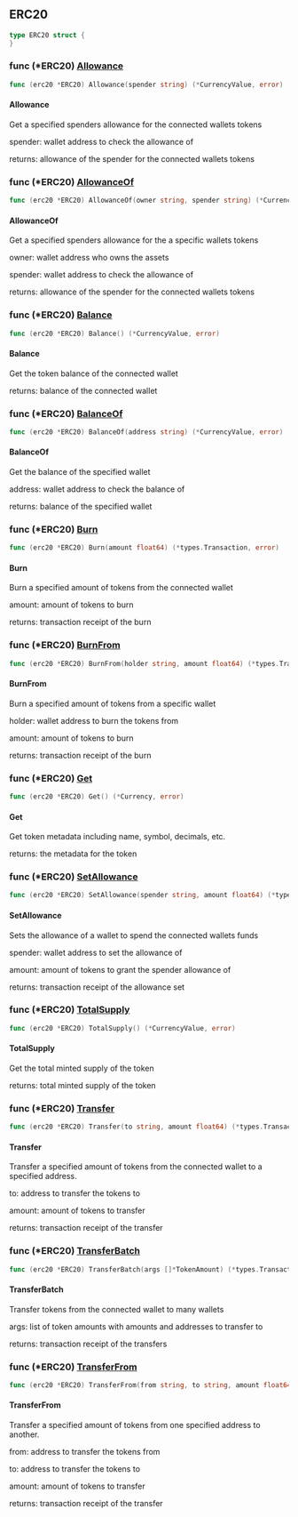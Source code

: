 
## ERC20

```go
type ERC20 struct {
}
```

### func \(\*ERC20\) [Allowance](<https://github.com/thirdweb-dev/go-sdk/blob/main/pkg/thirdweb/erc20.go#L88>)

```go
func (erc20 *ERC20) Allowance(spender string) (*CurrencyValue, error)
```

#### Allowance

Get a specified spenders allowance for the connected wallets tokens

spender: wallet address to check the allowance of

returns: allowance of the spender for the connected wallets tokens

### func \(\*ERC20\) [AllowanceOf](<https://github.com/thirdweb-dev/go-sdk/blob/main/pkg/thirdweb/erc20.go#L101>)

```go
func (erc20 *ERC20) AllowanceOf(owner string, spender string) (*CurrencyValue, error)
```

#### AllowanceOf

Get a specified spenders allowance for the a specific wallets tokens

owner: wallet address who owns the assets

spender: wallet address to check the allowance of

returns: allowance of the spender for the connected wallets tokens

### func \(\*ERC20\) [Balance](<https://github.com/thirdweb-dev/go-sdk/blob/main/pkg/thirdweb/erc20.go#L47>)

```go
func (erc20 *ERC20) Balance() (*CurrencyValue, error)
```

#### Balance

Get the token balance of the connected wallet

returns: balance of the connected wallet

### func \(\*ERC20\) [BalanceOf](<https://github.com/thirdweb-dev/go-sdk/blob/main/pkg/thirdweb/erc20.go#L58>)

```go
func (erc20 *ERC20) BalanceOf(address string) (*CurrencyValue, error)
```

#### BalanceOf

Get the balance of the specified wallet

address: wallet address to check the balance of

returns: balance of the specified wallet

### func \(\*ERC20\) [Burn](<https://github.com/thirdweb-dev/go-sdk/blob/main/pkg/thirdweb/erc20.go#L220>)

```go
func (erc20 *ERC20) Burn(amount float64) (*types.Transaction, error)
```

#### Burn

Burn a specified amount of tokens from the connected wallet

amount: amount of tokens to burn

returns: transaction receipt of the burn

### func \(\*ERC20\) [BurnFrom](<https://github.com/thirdweb-dev/go-sdk/blob/main/pkg/thirdweb/erc20.go#L243>)

```go
func (erc20 *ERC20) BurnFrom(holder string, amount float64) (*types.Transaction, error)
```

#### BurnFrom

Burn a specified amount of tokens from a specific wallet

holder: wallet address to burn the tokens from

amount: amount of tokens to burn

returns: transaction receipt of the burn

### func \(\*ERC20\) [Get](<https://github.com/thirdweb-dev/go-sdk/blob/main/pkg/thirdweb/erc20.go#L38>)

```go
func (erc20 *ERC20) Get() (*Currency, error)
```

#### Get

Get token metadata including name\, symbol\, decimals\, etc\.

returns: the metadata for the token

### func \(\*ERC20\) [SetAllowance](<https://github.com/thirdweb-dev/go-sdk/blob/main/pkg/thirdweb/erc20.go#L167>)

```go
func (erc20 *ERC20) SetAllowance(spender string, amount float64) (*types.Transaction, error)
```

#### SetAllowance

Sets the allowance of a wallet to spend the connected wallets funds

spender: wallet address to set the allowance of

amount: amount of tokens to grant the spender allowance of

returns: transaction receipt of the allowance set

### func \(\*ERC20\) [TotalSupply](<https://github.com/thirdweb-dev/go-sdk/blob/main/pkg/thirdweb/erc20.go#L72>)

```go
func (erc20 *ERC20) TotalSupply() (*CurrencyValue, error)
```

#### TotalSupply

Get the total minted supply of the token

returns: total minted supply of the token

### func \(\*ERC20\) [Transfer](<https://github.com/thirdweb-dev/go-sdk/blob/main/pkg/thirdweb/erc20.go#L119>)

```go
func (erc20 *ERC20) Transfer(to string, amount float64) (*types.Transaction, error)
```

#### Transfer

Transfer a specified amount of tokens from the connected wallet to a specified address\.

to: address to transfer the tokens to

amount: amount of tokens to transfer

returns: transaction receipt of the transfer

### func \(\*ERC20\) [TransferBatch](<https://github.com/thirdweb-dev/go-sdk/blob/main/pkg/thirdweb/erc20.go#L188>)

```go
func (erc20 *ERC20) TransferBatch(args []*TokenAmount) (*types.Transaction, error)
```

#### TransferBatch

Transfer tokens from the connected wallet to many wallets

args: list of token amounts with amounts and addresses to transfer to

returns: transaction receipt of the transfers

### func \(\*ERC20\) [TransferFrom](<https://github.com/thirdweb-dev/go-sdk/blob/main/pkg/thirdweb/erc20.go#L144>)

```go
func (erc20 *ERC20) TransferFrom(from string, to string, amount float64) (*types.Transaction, error)
```

#### TransferFrom

Transfer a specified amount of tokens from one specified address to another\.

from: address to transfer the tokens from

to: address to transfer the tokens to

amount: amount of tokens to transfer

returns: transaction receipt of the transfer
